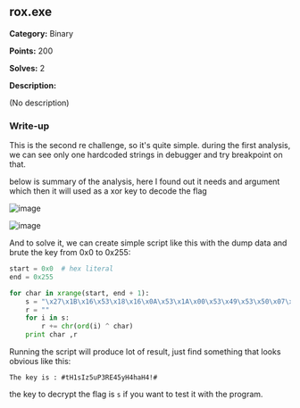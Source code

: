 ## rox.exe

**Category:** Binary

**Points:** 200

**Solves:** 2

**Description:**

(No description)

### Write-up

This is the second re challenge, so it's quite simple. during the first analysis, we can see only one hardcoded strings in debugger and try breakpoint on that. 

below is summary of the analysis, here I found out it needs and argument which then it will used as a xor key to decode the flag

![image](https://user-images.githubusercontent.com/2675341/30988849-413ea3d0-a4ce-11e7-8124-6e70e2636083.png)

![image](https://user-images.githubusercontent.com/2675341/30988857-4a3d3da2-a4ce-11e7-9336-d2c413a8fe49.png)



And to solve it, we can create simple script like this with the dump data and brute the key from 0x0 to 0x255:
```python
start = 0x0  # hex literal
end = 0x255

for char in xrange(start, end + 1):
	s = "\x27\x1B\x16\x53\x18\x16\x0A\x53\x1A\x00\x53\x49\x53\x50\x07\x3B\x42\x00\x3A\x09\x46\x06\x23\x40\x21\x36\x47\x46\x0A\x3B\x47\x1B\x12\x3B\x47\x52\x50\x79"
	r = ""
	for i in s:
		r += chr(ord(i) ^ char)
	print char ,r
```

Running the script will produce lot of result, just find something that looks obvious like this:

`The key is : #tH1sIz5uP3RE45yH4haH4!#`

the key to decrypt the flag is `s` if you want to test it with the program.
